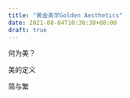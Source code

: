 ```yaml
---
title: "黄金美学Golden Aesthetics"
date: 2021-08-04T10:38:38+08:00
draft: true
---
```


何为美？

美的定义

简与繁

